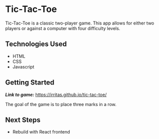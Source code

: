 Tic-Tac-Toe
===========

Tic-Tac-Toe is a classic two-player game. This app allows for either two players or against a computer with four difficulty levels.


Technologies Used
-----------------

* HTML
* CSS
* Javascript


Getting Started
---------------

**_Link to game:_** https://irritas.github.io/tic-tac-toe/

The goal of the game is to place three marks in a row.


Next Steps
----------

* Rebuild with React frontend